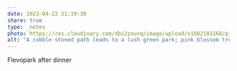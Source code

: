 ```yaml
---
date: 2023-04-22 21:19:39
share: true
type: _notes
photo: https://res.cloudinary.com/dbi2zounq/image/upload/v1682191168/pjpsjfdhzwb11zi4219g.jpg
alt: "A cobble-stoned path leads to a lush green park; pink blossom trees hang overhead."
---
```

Flevopark after dinner

